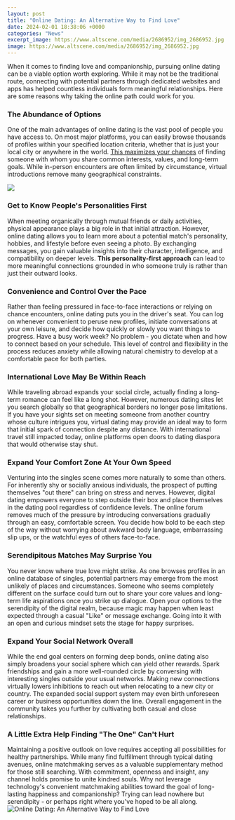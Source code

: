 ```yaml
---
layout: post
title: "Online Dating: An Alternative Way to Find Love"
date: 2024-02-01 18:38:06 +0000
categories: "News"
excerpt_image: https://www.altscene.com/media/2686952/img_2686952.jpg
image: https://www.altscene.com/media/2686952/img_2686952.jpg
---
```


When it comes to finding love and companionship, pursuing online dating can be a viable option worth exploring. While it may not be the traditional route, connecting with potential partners through dedicated websites and apps has helped countless individuals form meaningful relationships. Here are some reasons why taking the online path could work for you.
### The Abundance of Options
One of the main advantages of online dating is the vast pool of people you have access to. On most major platforms, you can easily browse thousands of profiles within your specified location criteria, whether that is just your local city or anywhere in the world. [This maximizes your chances](https://fistore.mysenprints.com/collection/agan) of finding someone with whom you share common interests, values, and long-term goals. While in-person encounters are often limited by circumstance, virtual introductions remove many geographical constraints.

![](https://www.trendsbuzzer.com/wp-content/uploads/2019/04/Is-Online-Dating-the-Best-Way-to-Find-Love.jpeg)
### Get to Know People's Personalities First
When meeting organically through mutual friends or daily activities, physical appearance plays a big role in that initial attraction. However, online dating allows you to learn more about a potential match's personality, hobbies, and lifestyle before even seeing a photo. By exchanging messages, you gain valuable insights into their character, intelligence, and compatibility on deeper levels. **This personality-first approach** can lead to more meaningful connections grounded in who someone truly is rather than just their outward looks.
### Convenience and Control Over the Pace 
Rather than feeling pressured in face-to-face interactions or relying on chance encounters, online dating puts you in the driver's seat. You can log on whenever convenient to peruse new profiles, initiate conversations at your own leisure, and decide how quickly or slowly you want things to progress. Have a busy work week? No problem - you dictate when and how to connect based on your schedule. This level of control and flexibility in the process reduces anxiety while allowing natural chemistry to develop at a comfortable pace for both parties.
### International Love May Be Within Reach
While traveling abroad expands your social circle, actually finding a long-term romance can feel like a long shot. However, numerous dating sites let you search globally so that geographical borders no longer pose limitations. If you have your sights set on meeting someone from another country whose culture intrigues you, virtual dating may provide an ideal way to form that initial spark of connection despite any distance. With international travel still impacted today, online platforms open doors to dating diaspora that would otherwise stay shut.
### Expand Your Comfort Zone At Your Own Speed
Venturing into the singles scene comes more naturally to some than others. For inherently shy or socially anxious individuals, the prospect of putting themselves "out there" can bring on stress and nerves. However, digital dating empowers everyone to step outside their box and place themselves in the dating pool regardless of confidence levels. The online forum removes much of the pressure by introducing conversations gradually through an easy, comfortable screen. You decide how bold to be each step of the way without worrying about awkward body language, embarrassing slip ups, or the watchful eyes of others face-to-face.
### Serendipitous Matches May Surprise You
You never know where true love might strike. As one browses profiles in an online database of singles, potential partners may emerge from the most unlikely of places and circumstances. Someone who seems completely different on the surface could turn out to share your core values and long-term life aspirations once you strike up dialogue. Open your options to the serendipity of the digital realm, because magic may happen when least expected through a casual "Like" or message exchange. Going into it with an open and curious mindset sets the stage for happy surprises.
### Expand Your Social Network Overall
While the end goal centers on forming deep bonds, online dating also simply broadens your social sphere which can yield other rewards. Spark friendships and gain a more well-rounded circle by conversing with interesting singles outside your usual networks. Making new connections virtually lowers inhibitions to reach out when relocating to a new city or country. The expanded social support system may even birth unforeseen career or business opportunities down the line. Overall engagement in the community takes you further by cultivating both casual and close relationships.
### A Little Extra Help Finding "The One" Can't Hurt 
Maintaining a positive outlook on love requires accepting all possibilities for healthy partnerships. While many find fulfillment through typical dating avenues, online matchmaking serves as a valuable supplementary method for those still searching. With commitment, openness and insight, any channel holds promise to unite kindred souls. Why not leverage technology's convenient matchmaking abilities toward the goal of long-lasting happiness and companionship? Trying can lead nowhere but serendipity - or perhaps right where you've hoped to be all along.
![Online Dating: An Alternative Way to Find Love](https://www.altscene.com/media/2686952/img_2686952.jpg)